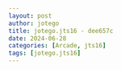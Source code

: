 ```yaml
---
layout: post
author: jotego
title: jotego.jts16 - dee657c
date: 2024-06-28
categories: [Arcade, jts16]
tags: [jotego.jts16]
---
```


